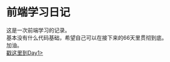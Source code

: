 # 前端学习日记

 这是一次前端学习的记录。</br>
 基本没有什么代码基础，希望自己可以在接下来的66天里贯彻到底。</br>
 加油。</br>
[戳这里到Day1>](Day1/Day1.html)
